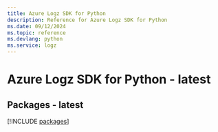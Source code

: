 ```yaml
---
title: Azure Logz SDK for Python
description: Reference for Azure Logz SDK for Python
ms.date: 09/12/2024
ms.topic: reference
ms.devlang: python
ms.service: logz
---
```

# Azure Logz SDK for Python - latest
## Packages - latest
[!INCLUDE [packages](logz-index.md)]